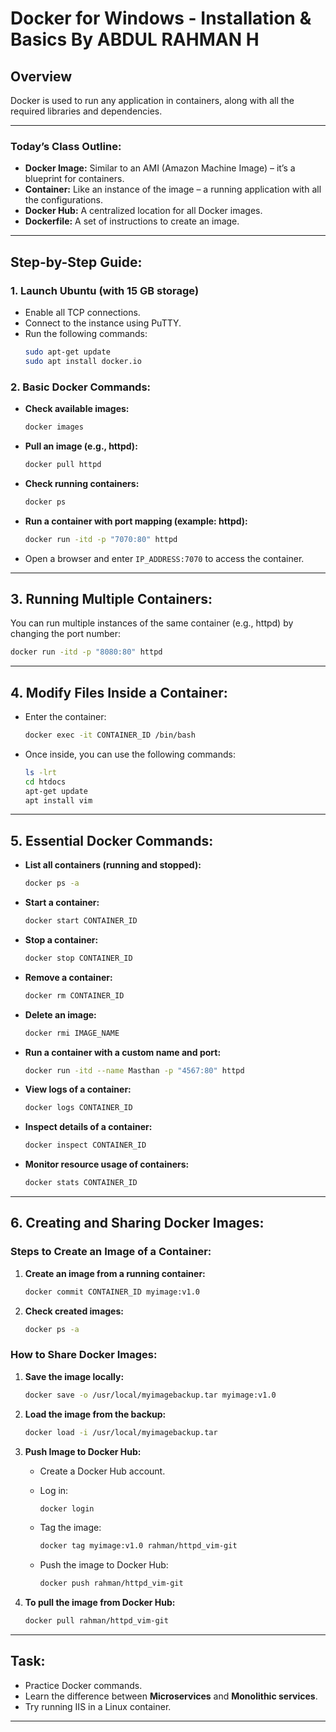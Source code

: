 # Docker for Windows - Installation & Basics By ABDUL RAHMAN H

## Overview
Docker is used to run any application in containers, along with all the required libraries and dependencies.

---

### **Today’s Class Outline:**

- **Docker Image:** Similar to an AMI (Amazon Machine Image) – it’s a blueprint for containers.
- **Container:** Like an instance of the image – a running application with all the configurations.
- **Docker Hub:** A centralized location for all Docker images.
- **Dockerfile:** A set of instructions to create an image.

---

## **Step-by-Step Guide:**

### **1. Launch Ubuntu (with 15 GB storage)**

- Enable all TCP connections.
- Connect to the instance using PuTTY.
- Run the following commands:
  ```bash
  sudo apt-get update
  sudo apt install docker.io
  ```

### **2. Basic Docker Commands:**

- **Check available images:**
  ```bash
  docker images
  ```

- **Pull an image (e.g., httpd):**
  ```bash
  docker pull httpd
  ```

- **Check running containers:**
  ```bash
  docker ps
  ```

- **Run a container with port mapping (example: httpd):**
  ```bash
  docker run -itd -p "7070:80" httpd
  ```

- Open a browser and enter `IP_ADDRESS:7070` to access the container.

---

## **3. Running Multiple Containers:**

You can run multiple instances of the same container (e.g., httpd) by changing the port number:
```bash
docker run -itd -p "8080:80" httpd
```

---

## **4. Modify Files Inside a Container:**

- Enter the container:
  ```bash
  docker exec -it CONTAINER_ID /bin/bash
  ```

- Once inside, you can use the following commands:
  ```bash
  ls -lrt
  cd htdocs
  apt-get update
  apt install vim
  ```

---

## **5. Essential Docker Commands:**

- **List all containers (running and stopped):**
  ```bash
  docker ps -a
  ```

- **Start a container:**
  ```bash
  docker start CONTAINER_ID
  ```

- **Stop a container:**
  ```bash
  docker stop CONTAINER_ID
  ```

- **Remove a container:**
  ```bash
  docker rm CONTAINER_ID
  ```

- **Delete an image:**
  ```bash
  docker rmi IMAGE_NAME
  ```

- **Run a container with a custom name and port:**
  ```bash
  docker run -itd --name Masthan -p "4567:80" httpd
  ```

- **View logs of a container:**
  ```bash
  docker logs CONTAINER_ID
  ```

- **Inspect details of a container:**
  ```bash
  docker inspect CONTAINER_ID
  ```

- **Monitor resource usage of containers:**
  ```bash
  docker stats CONTAINER_ID
  ```

---

## **6. Creating and Sharing Docker Images:**

### **Steps to Create an Image of a Container:**

1. **Create an image from a running container:**
   ```bash
   docker commit CONTAINER_ID myimage:v1.0
   ```

2. **Check created images:**
   ```bash
   docker ps -a
   ```

### **How to Share Docker Images:**

1. **Save the image locally:**
   ```bash
   docker save -o /usr/local/myimagebackup.tar myimage:v1.0
   ```

2. **Load the image from the backup:**
   ```bash
   docker load -i /usr/local/myimagebackup.tar
   ```

3. **Push Image to Docker Hub:**
   - Create a Docker Hub account.
   - Log in:
     ```bash
     docker login
     ```

   - Tag the image:
     ```bash
     docker tag myimage:v1.0 rahman/httpd_vim-git
     ```

   - Push the image to Docker Hub:
     ```bash
     docker push rahman/httpd_vim-git
     ```

4. **To pull the image from Docker Hub:**
   ```bash
   docker pull rahman/httpd_vim-git
   ```

---

## **Task:**

- Practice Docker commands.
- Learn the difference between **Microservices** and **Monolithic services**.
- Try running IIS in a Linux container.

---

 